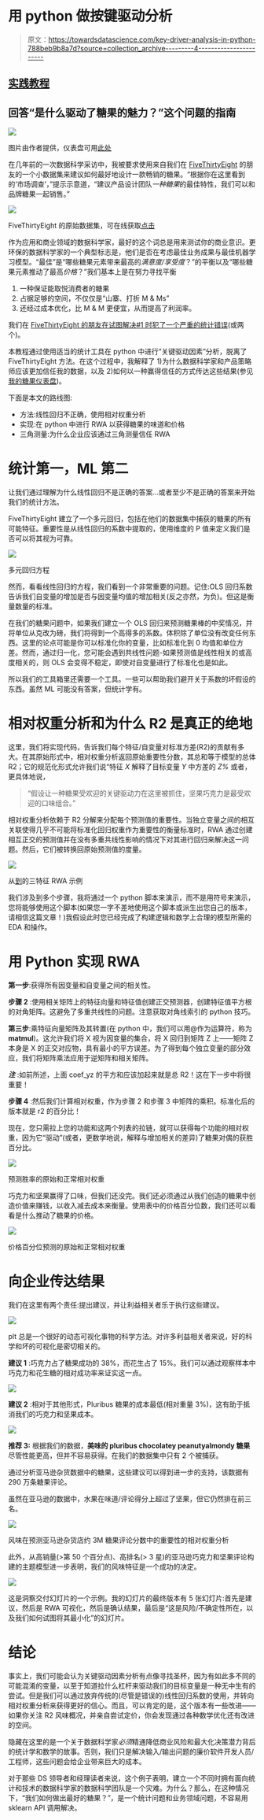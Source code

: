 # 用 python 做按键驱动分析

> 原文：<https://towardsdatascience.com/key-driver-analysis-in-python-788beb9b8a7d?source=collection_archive---------4----------------------->

## [实践教程](https://towardsdatascience.com/tagged/hands-on-tutorials)

## 回答“是什么驱动了糖果的魅力？”这个问题的指南

![](img/69c62b464c7c77c06d5be6ba25eefbf7.png)

图片由作者提供，仪表盘可用[此处](https://public.tableau.com/profile/bryce.macher#!/vizhome/CandyIntelligenceDashboard/Candiesresearch)

在几年前的一次数据科学采访中，我被要求使用来自我们在 [FiveThirtyEight](https://fivethirtyeight.com/) 的朋友的一个小数据集来建议如何最好地设计一款畅销的糖果。“根据你在这里看到的‘市场调查’，”提示示意道，“建议产品设计团队*一种糖果*的最佳特性，我们可以和品牌糖果一起销售。”

![](img/2cf6884427276ea8838013e79bf0713c.png)

FiveThirtyEight 的原始数据集，可在线获取[点击](https://datahub.io/five-thirty-eight/candy-power-ranking)

作为应用和商业领域的数据科学家，最好的这个词总是用来测试你的商业意识。更环保的数据科学家的一个典型标志是，他们是否在考虑最佳业务成果与最佳机器学习模型。“最佳”是“哪些糖果元素带来最高的*满意度/享受度*？”的平衡以及“哪些糖果元素推动了最高*价格*？”我们基本上是在努力寻找平衡

1.  一种保证能取悦消费者的糖果
2.  占据足够的空间，不仅仅是“山寨、打折 M & Ms”
3.  还经过成本优化，比 M & M 更便宜，从而提高了利润率。

我们在 [FiveThirtyEight 的朋友在试图解决#1 时犯了一个严重的统计错误](https://fivethirtyeight.com/videos/the-ultimate-halloween-candy-power-ranking/)(或两个)。

本教程通过使用适当的统计工具在 python 中进行“关键驱动因素”分析，脱离了 FiveThirtyEight 方法。在这个过程中，我解释了 1)为什么数据科学家和产品策略师应该更加信任我的数据，以及 2)如何以一种赢得信任的方式传达这些结果(参见[我的糖果仪表盘](https://public.tableau.com/profile/bryce.macher#!/vizhome/CandyIntelligenceDashboard/Candiesresearch))。

下面是本文的路线图:

*   方法:线性回归不正确，使用相对权重分析
*   实现:在 python 中进行 RWA 以获得糖果的味道和价格
*   三角测量:为什么企业应该通过三角测量信任 RWA

# 统计第一，ML 第二

让我们通过理解为什么线性回归不是正确的答案…或者至少不是正确的答案来开始我们的统计方法。

FiveThirtyEight 建立了一个多元回归，包括在他们的数据集中捕获的糖果的所有可能特征。重要性是从线性回归的系数中提取的，使用维度的 P 值来定义我们是否可以将其视为可靠。

![](img/5129b0214554dbc8cee2db8747fffa33.png)

多元回归方程

然而，看看线性回归的方程，我们看到一个非常重要的问题。记住:OLS 回归系数告诉我们自变量的增加是否与因变量均值的增加相关(反之亦然，为负)。但这是衡量数量的标准。

在我们的糖果问题中，如果我们建立一个 OLS 回归来预测糖果棒的中奖情况，并将单位从克改为磅，我们将得到一个高得多的系数。体积除了单位没有改变任何东西。这里的论点可能是你可以标准化你的变量，比如标准化到 0 均值和单位方差。然而，通过归一化，您可能会遇到共线性问题-如果预测值是线性相关的或高度相关的，则 OLS 会变得不稳定，即使对自变量进行了标准化也是如此。

所以我们的工具箱里还需要一个工具。一些可以帮助我们避开关于系数的坏假设的东西。虽然 ML 可能没有答案，但统计学有。

# 相对权重分析和为什么 R2 是真正的绝地

这里，我们将实现代码，告诉我们每个特征/自变量对标准方差(R2)的贡献有多大。在其原始形式中，相对权重分析返回原始重要性分数，其总和等于模型的总体 R2；它的规范化形式允许我们说“特征 *X* 解释了目标变量 *Y* 中方差的 *Z%* 或者，更具体地说，

> “假设让一种糖果受欢迎的关键驱动力在这里被抓住，坚果巧克力是最受欢迎的口味组合。”

相对权重分析依赖于 R2 分解来分配每个预测值的重要性。当独立变量之间的相互关联使得几乎不可能将标准化回归权重作为重要性的衡量标准时，RWA 通过创建相互正交的预测值并在没有多重共线性影响的情况下对其进行回归来解决这一问题。然后，它们被转换回原始预测值的度量。

![](img/655df064d0e4311fbe90ecaa7c0a30ef.png)

从[到](https://www.researchgate.net/profile/Nicola_Di_Girolamo2/post/Which_is_the_Best_Effect-Size_for_Predictors_in_Multivariate_Logistic_Regression/attachment/59d632e0c49f478072ea1d4a/AS%3A273637431545864%401442251655932/download/Relative+Importance+Analysis%3A+A+Useful+Supplement+to+Regression+Analysis.pdf)的三特征 RWA 示例

我们涉及到多个步骤，我将通过一个 python 脚本来演示，而不是用符号来演示，您将能够使用这个脚本(如果您一字不差地使用这个脚本或派生出您自己的版本，请相信这篇文章！)我假设此时您已经完成了构建逻辑和数学上合理的模型所需的 EDA 和操作。

# 用 Python 实现 RWA

**第一步**:获得所有因变量和自变量之间的相关性。

**步骤 2** :使用相关矩阵上的特征向量和特征值创建正交预测器，创建特征值平方根的对角矩阵。这避免了多重共线性的问题。注意获取对角线索引的 python 技巧。

**第三步**:乘特征向量矩阵及其转置(在 python 中，我们可以用@作为运算符，称为 __matmul__)。这允许我们将 X 视为因变量的集合，将 X 回归到矩阵 Z 上——矩阵 Z 本身是 X 的正交对应物，具有最小的平方误差。为了得到每个独立变量的部分效应，我们将矩阵乘法应用于逆矩阵和相关矩阵。

***注*** :如前所述，上面 coef_yz 的平方和应该加起来就是总 R2！这在下一步中将很重要！

**步骤 4** :然后我们计算相对权重，作为步骤 2 和步骤 3 中矩阵的乘积。标准化后的版本就是 r2 的百分比！

现在，您只需拉上您的功能和这两个列表的拉链，就可以获得每个功能的相对权重，因为它“驱动”(或者，更数学地说，解释与增加相关的差异)了糖果对偶的获胜百分比。

![](img/6b932ada815401350847b569e26c6620.png)

预测胜率的原始和正常相对权重

巧克力和坚果赢得了口味，但我们还没完。我们还必须通过从我们创造的糖果中创造价值来赚钱，以收入减去成本来衡量。使用表中的价格百分位数，我们还可以看看是什么推动了糖果的价格。

![](img/54d82b32d4764a177336f0cc094e1eb3.png)

价格百分位预测的原始和正常相对权重

# 向企业传达结果

我们在这里有两个责任:提出建议，并让利益相关者乐于执行这些建议。

![](img/776ee95b683386ccc05b40558069600a.png)

plt 总是一个很好的动态可视化事物的科学方法。对许多利益相关者来说，好的科学和坏的可视化是密切相关的。

**建议 1** :巧克力占了糖果成功的 38%，而花生占了 15%。我们可以通过观察样本中巧克力和花生糖的相对成功率来证实这一点。

![](img/65fa66542401a8b9fa6aad58d7c743bd.png)

**建议 2** :相对于其他形式，Pluribus 糖果的成本最低(相对重量 3%)，这有助于抵消我们的巧克力和坚果成本。

![](img/2d019113ff679c46a48657f26ebe57c3.png)

**推荐 3:** 根据我们的数据，**美味的 pluribus chocolatey peanutyalmondy 糖果**尽管性能更高，但并不容易获得。在我们的数据集中只有 2 个被捕获。

通过分析亚马逊杂货数据中的糖果，这些建议可以得到进一步的支持，该数据有 290 万条糖果评论。

虽然在亚马逊的数据中，水果在味道/评论得分上超过了坚果，但它仍然排在前三名。

![](img/76242fd8f734d8f100e14bb17c24fc5c.png)

风味在预测亚马逊杂货店约 3M 糖果评论分数中的重要性的相对权重分析

此外，从高销量(>第 50 个百分点)、高排名(> 3 星)的亚马逊巧克力和坚果评论构建的主题模型进一步表明，我们的风味特征是一个成功的决定。

![](img/880e822830a4175c07c275638803843f.png)

这是洞察交付幻灯片的一个示例。我的幻灯片的最终版本有 5 张幻灯片:首先是建议，然后是 RWA 可视化，然后是确认结果，最后是“这是风险/不确定性所在，以及我们如何试图将其最小化”的幻灯片。

# 结论

事实上，我们可能会认为关键驱动因素分析有点像寻找圣杯，因为有如此多不同的可能混淆的变量，以至于知道拉什么杠杆来驱动我们的目标变量是一种无中生有的尝试。但是我们可以通过放弃传统的(尽管是错误的)线性回归系数的使用，并转向相对权重分析来获得更好的信心。而且，可以肯定的是，这个版本有一些改进——如果你关注 R2 风味概况，并亲自尝试定价，你会发现通过各种数学优化还有改进的空间。

隐藏在这里的是一个关于数据科学家*必须*精通降低商业风险和最大化决策潜力背后的统计学和数学的故事。否则，我们只是解决输入/输出问题的廉价软件开发人员/工程师，这些问题会给企业带来巨大的成本。

对于那些 DS 领导者和经理读者来说，这个例子表明，建立一个不同时拥有面向统计和技术的数据科学家的数据科学团队是一个灾难。为什么？那么，在这种情况下，“我们如何做出最好的糖果？”，是一个统计问题和业务领域问题，不容易用 sklearn API 调用解决。